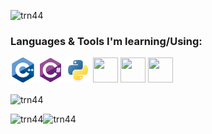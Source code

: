 <p align="left"> <img src="https://komarev.com/ghpvc/?username=trn44&label=Profile%20Views&color=f88192&style=plastic" alt="trn44" /> </p> 

<h3 align="left">Languages & Tools I'm learning/Using:</h3>
<p align="left"> 
  <img src="https://raw.githubusercontent.com/devicons/devicon/master/icons/cplusplus/cplusplus-original.svg" width="40" height="40"/>
  <img src="https://raw.githubusercontent.com/devicons/devicon/master/icons/csharp/csharp-original.svg" width="40" height="40"/>
  <img src="https://raw.githubusercontent.com/devicons/devicon/master/icons/python/python-original.svg" width="40" height="40"/> 
  <img src="https://cdn.jsdelivr.net/gh/devicons/devicon@latest/icons/visualstudio/visualstudio-original.svg" width="40" height="40"/> 
  <img src="https://cdn.jsdelivr.net/gh/devicons/devicon@latest/icons/vscode/vscode-original.svg" width="40" height="40"/>
  <img src="https://cdn.jsdelivr.net/gh/devicons/devicon@latest/icons/windows8/windows8-original.svg" width="40" height="40" />
</p>      

<p><img align="center" src="https://github-readme-stats.vercel.app/api/top-langs?username=trn44&show_icons=true&theme=dark&title_color=f88192&text_color=f88192&locale=en&layout=compact" alt="trn44" /></p>
<p>&nbsp;<img align="left" src="https://github-readme-stats.vercel.app/api?username=trn44&show_icons=true&theme=dark&title_color=f88192&text_color=f88192&locale=en" alt="trn44" /><img align="left" src="https://github-readme-streak-stats.herokuapp.com/?user=trn44&theme=dark" alt="trn44" /></p>
